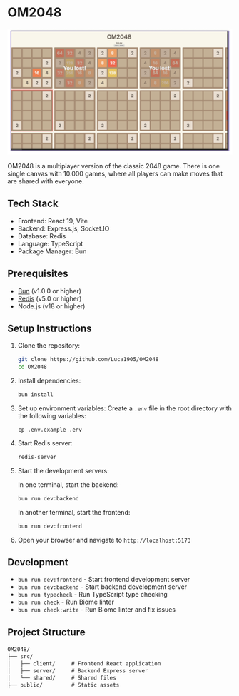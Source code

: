 # OM2048
![banner](https://raw.githubusercontent.com/Luca1905/OM2048/refs/heads/main/public/Screenshot%202025-07-11%20at%2016.12.22.png)


OM2048 is a multiplayer version of the classic 2048 game. There is one single canvas with 10.000 games, where all players can make moves that are shared with everyone.


## Tech Stack

- Frontend: React 19, Vite
- Backend: Express.js, Socket.IO
- Database: Redis
- Language: TypeScript
- Package Manager: Bun

## Prerequisites

- [Bun](https://bun.sh/) (v1.0.0 or higher)
- [Redis](https://redis.io/docs/latest/operate/oss_and_stack/install/archive/install-redis/) (v5.0 or higher)
- Node.js (v18 or higher)

## Setup Instructions

1. Clone the repository:
   ```bash
   git clone https://github.com/Luca1905/OM2048
   cd OM2048
   ```

2. Install dependencies:
   ```bash
   bun install
   ```

3. Set up environment variables:
   Create a `.env` file in the root directory with the following variables:
   ```
   cp .env.example .env
   ```

4. Start Redis server:
   ```bash
   redis-server
   ```

5. Start the development servers:

   In one terminal, start the backend:
   ```bash
   bun run dev:backend
   ```

   In another terminal, start the frontend:
   ```bash
   bun run dev:frontend
   ```

6. Open your browser and navigate to `http://localhost:5173`

## Development

- `bun run dev:frontend` - Start frontend development server
- `bun run dev:backend` - Start backend development server
- `bun run typecheck` - Run TypeScript type checking
- `bun run check` - Run Biome linter
- `bun run check:write` - Run Biome linter and fix issues

## Project Structure

```
OM2048/
├── src/
│   ├── client/     # Frontend React application
│   ├── server/     # Backend Express server
│   └── shared/     # Shared files
├── public/         # Static assets
```
